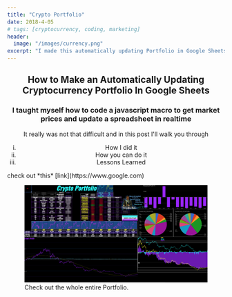 ```yaml
---
title: "Crypto Portfolio"
date: 2018-4-05
# tags: [cryptocurrency, coding, marketing]
header:
  image: "/images/currency.png"
excerpt: "I made this automatically updating Portfolio in Google Sheets"
---
```

<center>
<h2> How to Make an Automatically Updating Cryptocurrency Portfolio In Google Sheets </h2>
<h3>
I taught myself how to code a javascript macro to get market prices and update a spreadsheet in realtime
</h3>
<p>
It really was not that difficult and in this post I'll walk you through
<ol type = "i">
<li>How I did it</li>
<li>How you can do it</li>
<li>Lessons Learned</li>
</ol>
</p>

</center>
check out *this* [link](https://www.google.com)


<figure class="align-center">
  <img src="/images/portfolio.png" alt="">
  <figcaption>Check out the whole entire Portfolio.</figcaption>
</figure>

